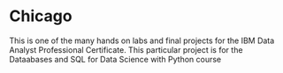# Chicago
This is one of the many hands on labs and final projects for the IBM Data Analyst Professional Certificate. This particular project is for the Dataabases and SQL for Data Science with Python course
